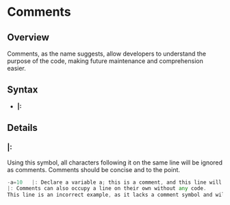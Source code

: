 # Comments
  
## Overview  
  
Comments, as the name suggests, allow developers to understand the purpose of the code, making future maintenance and comprehension easier.

## Syntax
  
- **|:**  
  
## Details
  
### **|:**

Using this symbol, all characters following it on the same line will be ignored as comments. Comments should be concise and to the point.

```gs
-a=10   |: Declare a variable a; this is a comment, and this line will not affect the actual code.
|: Comments can also occupy a line on their own without any code.
This line is an incorrect example, as it lacks a comment symbol and will be recognized as dialogue text.
```